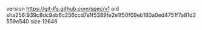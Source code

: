 version https://git-lfs.github.com/spec/v1
oid sha256:939c8dc9ab6c256ccd7e1f5389fe2e1f50f09eb180a0ed4751f7a81d2559e540
size 12646
